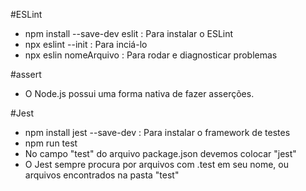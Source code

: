#ESLint
  - npm install --save-dev eslit : Para instalar o ESLint
  - npx eslint --init : Para inciá-lo
  - npx eslin nomeArquivo : Para rodar e diagnosticar problemas

#assert
  - O Node.js possui uma forma nativa de fazer asserções. 

#Jest
  - npm install jest --save-dev : Para instalar o framework de testes
  - npm run test
  - No campo "test" do arquivo package.json devemos colocar "jest"
  - O Jest sempre procura por arquivos com .test em seu nome, ou arquivos encontrados na pasta "test"
